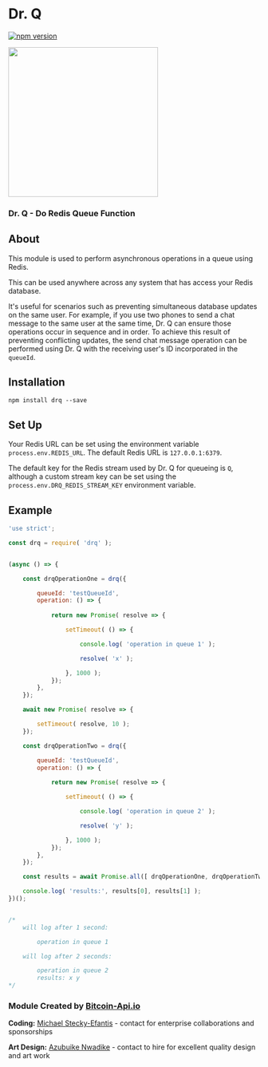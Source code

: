 # Dr. Q

[![npm version](https://badge.fury.io/js/drq.svg)](https://badge.fury.io/js/drq)

<img
    src="https://bitcoin-api.s3.amazonaws.com/images/visual_art/azubuike-drq.png"
    width="300"
/>

### Dr. Q - Do Redis Queue Function


## About

This module is used to perform asynchronous operations in a queue using Redis.

This can be used anywhere across any system that has access your Redis database.

It's useful for scenarios such as preventing simultaneous database updates on the same user. For example, if you use two phones to send a chat message to the same user at the same time, Dr. Q can ensure those operations occur in sequence and in order. To achieve this result of preventing conflicting updates, the send chat message operation can be performed using Dr. Q with the receiving user's ID incorporated in the `queueId`.


## Installation
```
npm install drq --save
```

## Set Up
Your Redis URL can be set using the environment variable `process.env.REDIS_URL`. The default Redis URL is `127.0.0.1:6379`.

The default key for the Redis stream used by Dr. Q for queueing is `Q`, although a custom stream key can be set using the `process.env.DRQ_REDIS_STREAM_KEY` environment variable.


## Example

```.js
'use strict';

const drq = require( 'drq' );


(async () => {

    const drqOperationOne = drq({

        queueId: 'testQueueId',
        operation: () => {
            
            return new Promise( resolve => {

                setTimeout( () => {

                    console.log( 'operation in queue 1' );

                    resolve( 'x' );

                }, 1000 );
            });
        },
    });

    await new Promise( resolve => {

        setTimeout( resolve, 10 );
    });

    const drqOperationTwo = drq({

        queueId: 'testQueueId',
        operation: () => {
            
            return new Promise( resolve => {

                setTimeout( () => {

                    console.log( 'operation in queue 2' );

                    resolve( 'y' );

                }, 1000 );
            });
        },
    });

    const results = await Promise.all([ drqOperationOne, drqOperationTwo ]);

    console.log( 'results:', results[0], results[1] );
})();


/*
    will log after 1 second:

        operation in queue 1

    will log after 2 seconds:

        operation in queue 2
        results: x y
*/
```


### Module Created by [Bitcoin-Api.io](https://bitcoin-api.io)


**Coding:** [Michael Stecky-Efantis](https://www.linkedin.com/in/michael-se) - contact for enterprise collaborations and sponsorships

**Art Design:** [Azubuike Nwadike](https://www.facebook.com/xbilldn) - contact to hire for excellent quality design and art work
